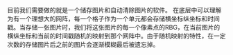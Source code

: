 目前我们需要做的就是一个储存图片和自动清除图片的软件。 在底层中可以理解为有一个理想大的网阵，每一个格子作为一个单元都会存储横坐标纵坐标和时间戳。当存储一张图片时，我们将这张图片的每一个像素点的RBG，在当前图片的横纵坐标和当前的时间戳随机的映射到那个网阵中。由于随机映射的特性，在一定次数的存储图片后之前的图片会逐渐模糊最后被遗忘掉。
